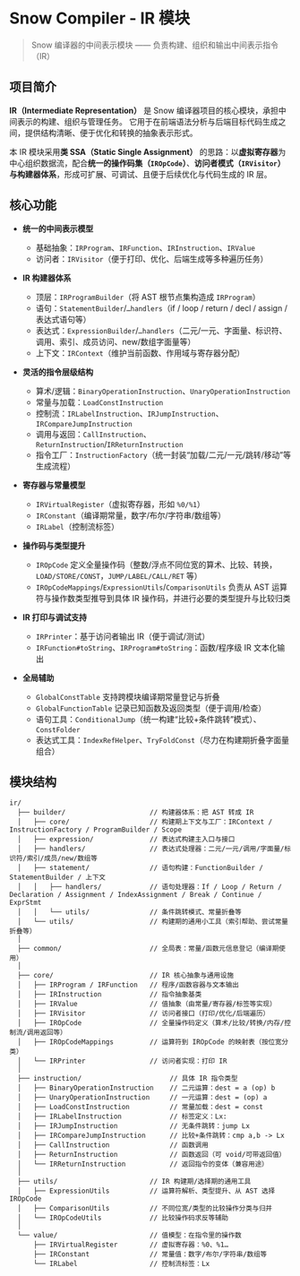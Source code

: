 # Snow Compiler - IR 模块

> Snow 编译器的中间表示模块 —— 负责构建、组织和输出中间表示指令（IR）

## 项目简介

**IR（Intermediate Representation）** 是 Snow 编译器项目的核心模块，承担中间表示的构建、组织与管理任务。
它用于在前端语法分析与后端目标代码生成之间，提供结构清晰、便于优化和转换的抽象表示形式。

本 IR 模块采用**类 SSA（Static Single Assignment）** 的思路：以**虚拟寄存器**为中心组织数据流，配合**统一的操作码集（`IROpCode`）**、**访问者模式（`IRVisitor`）**与**构建器体系**，形成可扩展、可调试、且便于后续优化与代码生成的 IR 层。

## 核心功能

* **统一的中间表示模型**

    * 基础抽象：`IRProgram`、`IRFunction`、`IRInstruction`、`IRValue`
    * 访问者：`IRVisitor`（便于打印、优化、后端生成等多种遍历任务）
* **IR 构建器体系**

    * 顶层：`IRProgramBuilder`（将 AST 根节点集构造成 `IRProgram`）
    * 语句：`StatementBuilder`/`…handlers`（if / loop / return / decl / assign / 表达式语句等）
    * 表达式：`ExpressionBuilder`/`…handlers`（二元/一元、字面量、标识符、调用、索引、成员访问、new/数组字面量等）
    * 上下文：`IRContext`（维护当前函数、作用域与寄存器分配）
* **灵活的指令层级结构**

    * 算术/逻辑：`BinaryOperationInstruction`、`UnaryOperationInstruction`
    * 常量与加载：`LoadConstInstruction`
    * 控制流：`IRLabelInstruction`、`IRJumpInstruction`、`IRCompareJumpInstruction`
    * 调用与返回：`CallInstruction`、`ReturnInstruction`/`IRReturnInstruction`
    * 指令工厂：`InstructionFactory`（统一封装“加载/二元/一元/跳转/移动”等生成流程）
* **寄存器与常量模型**

    * `IRVirtualRegister`（虚拟寄存器，形如 `%0/%1`）
    * `IRConstant`（编译期常量，数字/布尔/字符串/数组等）
    * `IRLabel`（控制流标签）
* **操作码与类型提升**

    * `IROpCode` 定义全量操作码（整数/浮点不同位宽的算术、比较、转换，`LOAD/STORE/CONST`，`JUMP/LABEL/CALL/RET` 等）
    * `IROpCodeMappings`/`ExpressionUtils`/`ComparisonUtils` 负责从 AST 运算符与操作数类型推导到具体 IR 操作码，并进行必要的类型提升与比较归类
* **IR 打印与调试支持**

    * `IRPrinter`：基于访问者输出 IR（便于调试/测试）
    * `IRFunction#toString`、`IRProgram#toString`：函数/程序级 IR 文本化输出
* **全局辅助**

    * `GlobalConstTable` 支持跨模块编译期常量登记与折叠
    * `GlobalFunctionTable` 记录已知函数及返回类型（便于调用/检查）
    * 语句工具：`ConditionalJump`（统一构建“比较+条件跳转”模式）、`ConstFolder`
    * 表达式工具：`IndexRefHelper`、`TryFoldConst`（尽力在构建期折叠字面量组合）

## 模块结构

```
ir/
  ├── builder/                     // 构建器体系：把 AST 转成 IR
  │   ├── core/                    // 构建期上下文与工厂：IRContext / InstructionFactory / ProgramBuilder / Scope
  │   ├── expression/              // 表达式构建主入口与接口
  │   ├── handlers/                // 表达式处理器：二元/一元/调用/字面量/标识符/索引/成员/new/数组等
  │   ├── statement/               // 语句构建：FunctionBuilder / StatementBuilder / 上下文
  │   │   ├── handlers/            // 语句处理器：If / Loop / Return / Declaration / Assignment / IndexAssignment / Break / Continue / ExprStmt
  │   │   └── utils/               // 条件跳转模式、常量折叠等
  │   └── utils/                   // 构建期的通用小工具（索引帮助、尝试常量折叠等）
  │
  ├── common/                      // 全局表：常量/函数元信息登记（编译期使用）
  │
  ├── core/                        // IR 核心抽象与通用设施
  │   ├── IRProgram / IRFunction   // 程序/函数容器与文本输出
  │   ├── IRInstruction            // 指令抽象基类
  │   ├── IRValue                  // 值抽象（由常量/寄存器/标签等实现）
  │   ├── IRVisitor                // 访问者接口（打印/优化/后端遍历）
  │   ├── IROpCode                 // 全量操作码定义（算术/比较/转换/内存/控制流/调用返回等）
  │   ├── IROpCodeMappings         // 运算符到 IROpCode 的映射表（按位宽分类）
  │   └── IRPrinter                // 访问者实现：打印 IR
  │
  ├── instruction/                      // 具体 IR 指令类型
  │   ├── BinaryOperationInstruction    // 二元运算：dest = a (op) b
  │   ├── UnaryOperationInstruction     // 一元运算：dest = (op) a
  │   ├── LoadConstInstruction          // 常量加载：dest = const
  │   ├── IRLabelInstruction            // 标签定义：Lx:
  │   ├── IRJumpInstruction             // 无条件跳转：jump Lx
  │   ├── IRCompareJumpInstruction      // 比较+条件跳转：cmp a,b -> Lx
  │   ├── CallInstruction               // 函数调用
  │   ├── ReturnInstruction             // 函数返回（可 void/可带返回值）
  │   └── IRReturnInstruction           // 返回指令的变体（兼容用途）
  │
  ├── utils/                       // IR 构建期/选择期的通用工具
  │   ├── ExpressionUtils          // 运算符解析、类型提升、从 AST 选择 IROpCode
  │   ├── ComparisonUtils          // 不同位宽/类型的比较操作分类与归并
  │   └── IROpCodeUtils            // 比较操作码求反等辅助
  │
  └── value/                       // 值模型：在指令里的操作数
      ├── IRVirtualRegister        // 虚拟寄存器：%0、%1…
      ├── IRConstant               // 常量值：数字/布尔/字符串/数组等
      └── IRLabel                  // 控制流标签：Lx
```